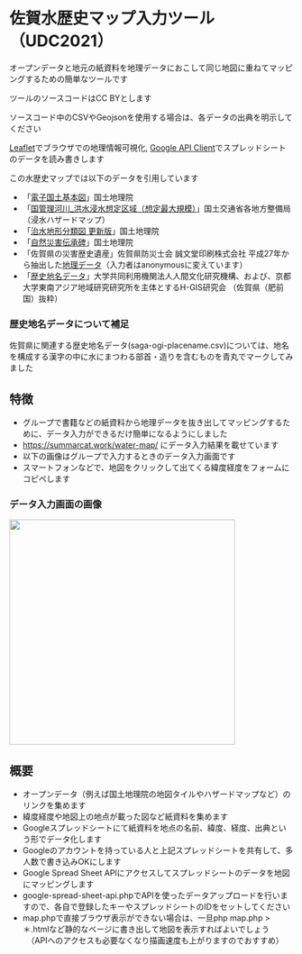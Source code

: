 # 佐賀水歴史マップ入力ツール（UDC2021）

オープンデータと地元の紙資料を地理データにおこして同じ地図に重ねてマッピングするための簡単なツールです

ツールのソースコードはCC BYとします

ソースコード中のCSVやGeojsonを使用する場合は、各データの出典を明示してください

[Leaflet](https://leafletjs.com)でブラウザでの地理情報可視化, [Google API Client](https://github.com/googleapis/google-api-ruby-client)でスプレッドシートのデータを読み書きします

この水歴史マップでは以下のデータを引用しています
- 「[電子国土基本図](https://maps.gsi.go.jp/development/ichiran.html)」国土地理院
- 「[国管理河川_洪水浸水想定区域（想定最大規模）](https://disaportal.gsi.go.jp/hazardmap/copyright/opendata.html#l2shinsuishin)」国土交通省各地方整備局（浸水ハザードマップ）
- 「[治水地形分類図 更新版](https://maps.gsi.go.jp/development/ichiran.html)」国土地理院
- 「[自然災害伝承碑](https://www.gsi.go.jp/bousaichiri/denshouhi.html)」国土地理院
- 「佐賀県の災害歴史遺産」佐賀県防災士会 誠文堂印刷株式会社 平成27年から抽出した[地理データ](https://docs.google.com/spreadsheets/d/1VPCFGAjPtlZ-VbG1cnmNBH4UURTKLKXuFp2ebWKoxck/edit#gid=0)（入力者はanonymousに変えています）
- 「[歴史地名データ](https://www.nihu.jp/ja/publication/source_map)」大学共同利用機関法人人間文化研究機構、および、京都大学東南アジア地域研究研究所を主体とするH-GIS研究会 （佐賀県（肥前国）抜粋）　

### 歴史地名データについて補足

佐賀県に関連する歴史地名データ(saga-ogi-placename.csv)については、地名を構成する漢字の中に水にまつわる部首・造りを含むものを青丸でマークしてみました


## 特徴

- グループで書籍などの紙資料から地理データを抜き出してマッピングするために、データ入力ができるだけ簡単になるようにしました
- https://summarcat.work/water-map/ にデータ入力結果を載せています
- 以下の画像はグループで入力するときのデータ入力画面です
- スマートフォンなどで、地図をクリックして出てくる緯度経度をフォームにコピペします


### データ入力画面の画像

<img src="https://user-images.githubusercontent.com/2604408/150478503-839cd712-68d6-422b-b76f-c35c033e02d2.png" width="400px">


## 概要

- オープンデータ（例えば国土地理院の地図タイルやハザードマップなど）のリンクを集めます
- 緯度経度や地図上の地点が載った図など紙資料を集めます
- Googleスプレッドシートにて紙資料を地点の名前、緯度、経度、出典という形でデータ化します
- Googleのアカウントを持っている人と上記スプレッドシートを共有して、多人数で書き込みOKにします
- Google Spread Sheet APIにアクセスしてスプレッドシートのデータを地図にマッピングします
- google-spread-sheet-api.phpでAPIを使ったデータアップロードを行いますので、各自で登録したキーやスプレッドシートのIDをセットしてください
- map.phpで直接ブラウザ表示ができない場合は、一旦php map.php > ＊.htmlなど静的なベージに書き出して地図を表示すればよいでしょう
　（APIへのアクセスも必要なくなり描画速度も上がりますのでおすすめ）
